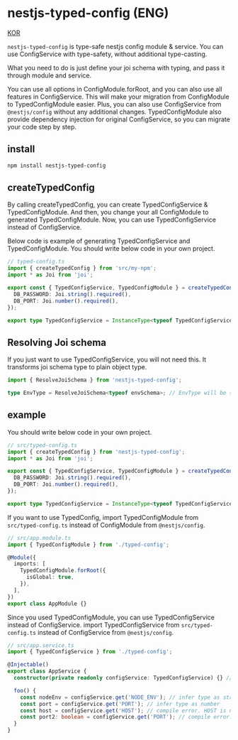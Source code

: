 # nestjs-typed-config (ENG)

[KOR](./README.ko.md)

`nestjs-typed-config` is type-safe nestjs config module & service.
You can use ConfigService with type-safety, without additional type-casting.

What you need to do is just define your joi schema with typing, and pass it through module and service.

You can use all options in ConfigModule.forRoot, and you can also use all features in ConfigService.
This will make your migration from ConfigModule to TypedConfigModule easier.
Plus, you can also use ConfigService from `@nestjs/config` without any additional changes.
TypedConfigModule also provide dependency injection for original ConfigService, so you can migrate your code step by step.

## install
```bash
npm install nestjs-typed-config
```

## createTypedConfig
By calling createTypedConfig, you can create TypedConfigService & TypedConfigModule.
And then, you change your all ConfigModule to generated TypedConfigModule.
Now, you can use TypedConfigService instead of ConfigService.

Below code is example of generating TypedConfigService and TypedConfigModule.
You should write below code in your own project.
```typescript
// typed-config.ts
import { createTypedConfig } from 'src/my-npm';
import * as Joi from 'joi';

export const { TypedConfigService, TypedConfigModule } = createTypedConfig({
  DB_PASSWORD: Joi.string().required(),
  DB_PORT: Joi.number().required(),
});

export type TypedConfigService = InstanceType<typeof TypedConfigService>; // Must declare use this 
```

## Resolving Joi schema
If you just want to use TypedConfigService, you will not need this.
It transforms joi schema type to plain object type.
```typescript
import { ResolveJoiSchema } from 'nestjs-typed-config';

type EnvType = ResolveJoiSchema<typeof envSchema>; // EnvType will be { NODE_ENV: string; PORT: number; }
````

## example

You should write below code in your own project.
```typescript
// src/typed-config.ts
import { createTypedConfig } from 'nestjs-typed-config';
import * as Joi from 'joi';

export const { TypedConfigService, TypedConfigModule } = createTypedConfig({
  DB_PASSWORD: Joi.string().required(),
  DB_PORT: Joi.number().required(),
});

export type TypedConfigService = InstanceType<typeof TypedConfigService>;
```

If you want to use TypedConfig, import TypedConfigModule from `src/typed-config.ts` instead of ConfigModule from `@nestjs/config`.
```typescript
// src/app.module.ts
import { TypedConfigModule } from './typed-config';

@Module({
  imports: [
    TypedConfigModule.forRoot({
      isGlobal: true,
    }),
  ],
})
export class AppModule {}
```

Since you used TypedConfigModule, you can use TypedConfigService instead of ConfigService.
import TypedConfigService from `src/typed-config.ts` instead of ConfigService from `@nestjs/config`.
```typescript
// src/app.service.ts
import { TypedConfigService } from './typed-config';

@Injectable()
export class AppService {
  constructor(private readonly configService: TypedConfigService) {} // use TypedConfigService instead of ConfigService

  foo() {
    const nodeEnv = configService.get('NODE_ENV'); // infer type as string
    const port = configService.get('PORT'); // infer type as number
    const host = configService.get('HOST'); // compile error. HOST is not in schema
    const port2: boolean = configService.get('PORT'); // compile error. number is not assignable to boolean
  }
}
```